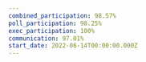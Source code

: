 ```yaml
---
combined_participation: 98.57%
poll_participation: 98.25%
exec_participation: 100%
communication: 97.01%
start_date: 2022-06-14T00:00:00.000Z
---
```

